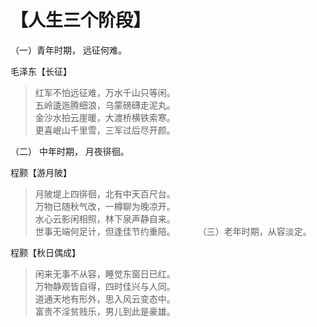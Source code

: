 # 【人生三个阶段】

（一）青年时期， 远征何难。

毛泽东【长征】  

> 红军不怕远征难，万水千山只等闲。    
> 五岭逶迤腾细浪，乌蒙磅礴走泥丸。  
> 金沙水拍云崖暖，大渡桥横铁索寒。  
> 更喜岷山千里雪，三军过后尽开颜。

（二） 中年时期， 月夜徘徊。

程颢【游月陂】

> 月陂堤上四徘徊，北有中天百尺台。    
> 万物已随秋气改，一樽聊为晚凉开。  
> 水心云影闲相照，林下泉声静自来。  
> 世事无端何足计，但逢佳节约重陪。
　　
（三）老年时期，从容淡定。

程颢【秋日偶成】

> 闲来无事不从容，睡觉东窗日已红。  
> 万物静观皆自得，四时佳兴与人同。  
> 道通天地有形外，思入风云变态中。  
> 富贵不淫贫贱乐，男儿到此是豪雄。